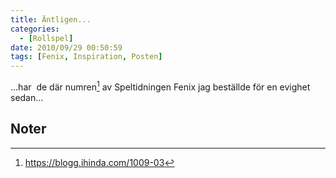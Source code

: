 ```yaml
---
title: Äntligen...
categories:
  - [Rollspel]
date: 2010/09/29 00:50:59
tags: [Fenix, Inspiration, Posten]
---
```

...har  de där numren[^1] av Speltidningen Fenix jag beställde för en evighet sedan...

## Noter

[^1]: https://blogg.ihinda.com/1009-03
